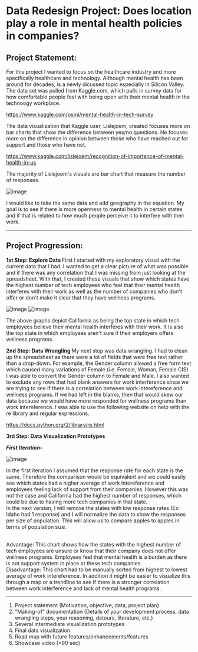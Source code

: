 # Data Redesign Project: Does location play a role in mental health policies in companies?

## Project Statement:

For this project I wanted to focus on the healthcare industry and more specifically healthcare and technology. Although mental health has been around for decades, is a newly dicussed topic especially in Silicon Valley. The data set was pulled from Kaggle.com, which pulls in survey data for how comfortable people feel with being open with their mental health in the technoogy workplace.

https://www.kaggle.com/osmi/mental-health-in-tech-survey

The data visualization that Kaggle user, Lislejoem, created focuses more on bar charts that show the difference between yes/no questions. He focuses more on the difference in opinion between those who have reached out for support and those who have not. 

https://www.kaggle.com/lislejoem/recognition-of-importance-of-mental-health-in-us

The majority of Lislejoem's visuals are bar chart that measure the number of responses.

![image](https://user-images.githubusercontent.com/32119820/31578091-2ce598f0-b0cf-11e7-8fd2-6638281815f5.png)


I would like to take the same data and add geography in the equation. My goal is to see if there is more openness to mental health in certain states and if that is related to how much people perceive it to interfere with their work. 

---------
## Project Progression:
<b> 1st Step: Explore Data </b>
First I started with my exploratory visual with the current data that I had. I wanted to get a clear picture of what was possible and if there was any correlation that I was missing from just looking at the spreadsheet. With that, I created these visuals that show which states have the highest number of tech employees who feel that their mental health interferes with their work as well as the number of companies who don't offer or don't make it clear that they have wellness programs.

![image](https://user-images.githubusercontent.com/32119820/31318365-d42c4704-ac05-11e7-8077-cebd042b10a4.png)
![image](https://user-images.githubusercontent.com/32119820/31318370-e86b5bf6-ac05-11e7-98e0-5af3e34c2034.png)

The above graphs depict California as being the top state in which tech employees believe their mental health interferes with their work. It is also the top state in which employees aren't sure if their employers offers wellness programs.

<b> 2nd Step: Data Wrangling </b>
My next step was data wrangling. I had to clean up the spreadsheet as there were a lot of fields that were free text rather than a drop-down. For example, the Gender column allowed a free form text which caused many variations of Female (i.e. Female, Woman, Female CIS). I was able to convert the Gender column to Female and Male. I also wanted to exclude any rows that had blank answers for work interference since we are trying to see if there is a correlation between work intereference and wellness programs. If we had left in the blanks, then that would skew our data because we would have more responded for wellness programs than work intereference. I was able to use the following website on help with the re library and regular expressions.

https://docs.python.org/2/library/re.html


<b> 3rd Step: Data Visualization Prototypes</b>

<b><i> First Iteration- </b></i><br/>

![image](https://user-images.githubusercontent.com/32119820/31402175-14ee64fc-adaa-11e7-98f5-fb268d556b61.png)

In the first iteration I assumed that the response rate for each state is the same. Therefore the comparison would be equivalent and we could easily see which states had a higher average of work intereference and employees feeling lack of support from their companies. However this was not the case and California had the highest number of responses, which could be due to having more tech companies in that state.
<br/>
In the next version, I will remove the states with low response rates (Ex: Idaho had 1 response) and I will normalize the data to show the responses per size of population. This will allow us to compare apples to apples in terms of population size.
<br/><br/>

Advantage: This chart shows how the states with the highest number of tech employees are unsure or know that their company does not offer wellness programs. Employees feel that mental health is a burden as there is not support system in place at these tech companies.
<br/>
Disadvantage: This chart had to be manually sorted from highest to lowest average of work intereference. In addition it might be easier to visualize this through a map or a trendline to see if there is a stronger correlation between work interference and lack of mental health programs.


-------------------------
1. Project statement (Motivation, objective, data, project plan)
2. “Making-of” documentation (Details of your development process, data wrangling steps, your reasoning,
detours, literature, etc.)
3. Several intermediate visualization prototypes
4. Final data visualization
5. Road map with future features/enhancements/features
6. Showcase video (<90 sec)
